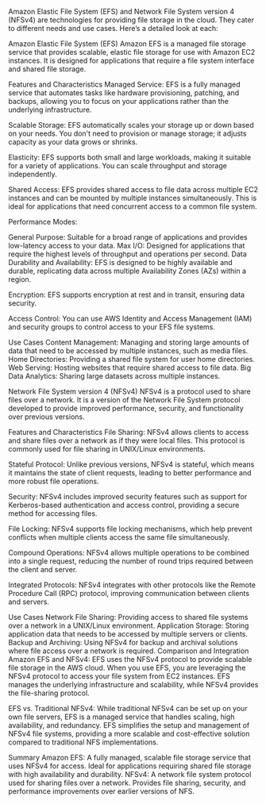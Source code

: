 
Amazon Elastic File System (EFS) and Network File System version 4 (NFSv4) are technologies for providing file storage in the cloud. They cater to different needs and use cases. Here’s a detailed look at each:

Amazon Elastic File System (EFS)
Amazon EFS is a managed file storage service that provides scalable, elastic file storage for use with Amazon EC2 instances. It is designed for applications that require a file system interface and shared file storage.

Features and Characteristics
Managed Service: EFS is a fully managed service that automates tasks like hardware provisioning, patching, and backups, allowing you to focus on your applications rather than the underlying infrastructure.

Scalable Storage: EFS automatically scales your storage up or down based on your needs. You don't need to provision or manage storage; it adjusts capacity as your data grows or shrinks.

Elasticity: EFS supports both small and large workloads, making it suitable for a variety of applications. You can scale throughput and storage independently.

Shared Access: EFS provides shared access to file data across multiple EC2 instances and can be mounted by multiple instances simultaneously. This is ideal for applications that need concurrent access to a common file system.

Performance Modes:

General Purpose: Suitable for a broad range of applications and provides low-latency access to your data.
Max I/O: Designed for applications that require the highest levels of throughput and operations per second.
Data Durability and Availability: EFS is designed to be highly available and durable, replicating data across multiple Availability Zones (AZs) within a region.

Encryption: EFS supports encryption at rest and in transit, ensuring data security.

Access Control: You can use AWS Identity and Access Management (IAM) and security groups to control access to your EFS file systems.

Use Cases
Content Management: Managing and storing large amounts of data that need to be accessed by multiple instances, such as media files.
Home Directories: Providing a shared file system for user home directories.
Web Serving: Hosting websites that require shared access to file data.
Big Data Analytics: Sharing large datasets across multiple instances.

Network File System version 4 (NFSv4)
NFSv4 is a protocol used to share files over a network. It is a version of the Network File System protocol developed to provide improved performance, security, and functionality over previous versions.

Features and Characteristics
File Sharing: NFSv4 allows clients to access and share files over a network as if they were local files. This protocol is commonly used for file sharing in UNIX/Linux environments.

Stateful Protocol: Unlike previous versions, NFSv4 is stateful, which means it maintains the state of client requests, leading to better performance and more robust file operations.

Security: NFSv4 includes improved security features such as support for Kerberos-based authentication and access control, providing a secure method for accessing files.

File Locking: NFSv4 supports file locking mechanisms, which help prevent conflicts when multiple clients access the same file simultaneously.

Compound Operations: NFSv4 allows multiple operations to be combined into a single request, reducing the number of round trips required between the client and server.

Integrated Protocols: NFSv4 integrates with other protocols like the Remote Procedure Call (RPC) protocol, improving communication between clients and servers.

Use Cases
Network File Sharing: Providing access to shared file systems over a network in a UNIX/Linux environment.
Application Storage: Storing application data that needs to be accessed by multiple servers or clients.
Backup and Archiving: Using NFSv4 for backup and archival solutions where file access over a network is required.
Comparison and Integration
Amazon EFS and NFSv4: EFS uses the NFSv4 protocol to provide scalable file storage in the AWS cloud. When you use EFS, you are leveraging the NFSv4 protocol to access your file system from EC2 instances. EFS manages the underlying infrastructure and scalability, while NFSv4 provides the file-sharing protocol.

EFS vs. Traditional NFSv4: While traditional NFSv4 can be set up on your own file servers, EFS is a managed service that handles scaling, high availability, and redundancy. EFS simplifies the setup and management of NFSv4 file systems, providing a more scalable and cost-effective solution compared to traditional NFS implementations.

Summary
Amazon EFS: A fully managed, scalable file storage service that uses NFSv4 for access. Ideal for applications requiring shared file storage with high availability and durability.
NFSv4: A network file system protocol used for sharing files over a network. Provides file sharing, security, and performance improvements over earlier versions of NFS.